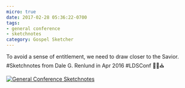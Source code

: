 ```yaml
---
micro: true
date: 2017-02-28 05:36:22-0700
tags:
- general conference
- sketchnotes
category: Gospel Sketcher
---
```


To avoid a sense of entitlement, we need to draw closer to the Savior. #Sketchnotes from Dale G. Renlund in Apr 2016 #LDSConf ✍🏼⛪️

[![General Conference Sketchnotes](https://media.bennorris.org/images/gospelsketcher/uploads/2018/f433e893b5.jpg)](https://media.bennorris.org/images/gospelsketcher/uploads/2018/f433e893b5.jpg)

